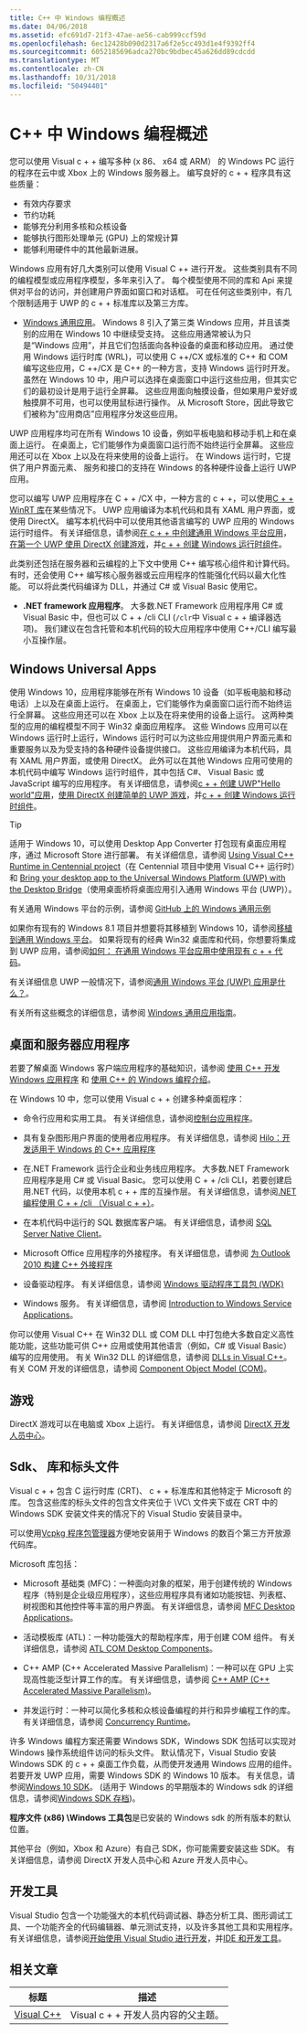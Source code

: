 ```yaml
---
title: C++ 中 Windows 编程概述
ms.date: 04/06/2018
ms.assetid: efc691d7-21f3-47ae-ae56-cab999ccf59d
ms.openlocfilehash: 6ec12428b090d2317a6f2e5cc493d1e4f9392ff4
ms.sourcegitcommit: 6052185696adca270bc9bdbec45a626dd89cdcdd
ms.translationtype: MT
ms.contentlocale: zh-CN
ms.lasthandoff: 10/31/2018
ms.locfileid: "50494401"
---
```

# <a name="overview-of-windows-programming-in-c"></a>C++ 中 Windows 编程概述

您可以使用 Visual c + + 编写多种 (x 86、 x64 或 ARM） 的 Windows PC 运行的程序在云中或 Xbox 上的 Windows 服务器上。 编写良好的 c + + 程序具有这些质量：

- 有效内存要求
- 节约功耗
- 能够充分利用多核和众核设备
- 能够执行图形处理单元 (GPU) 上的常规计算
- 能够利用硬件中的其他最新进展。

Windows 应用有好几大类别可以使用 Visual C ++ 进行开发。 这些类别具有不同的编程模型或应用程序模型，多年来引入了。 每个模型使用不同的库和 Api 来提供对平台的访问，并创建用户界面如窗口和对话框。 可在任何这些类别中，有几个限制适用于 UWP 的 c + + 标准库以及第三方库。

- [Windows 通用应用](#BK_WindowsUniversal)。 Windows 8 引入了第三类 Windows 应用，并且该类别的应用在 Windows 10 中继续受支持。 这些应用通常被认为只是“Windows 应用”，并且它们包括面向各种设备的桌面和移动应用。 通过使用 Windows 运行时库 (WRL)，可以使用 C ++/CX 或标准的 C++ 和 COM 编写这些应用，C ++/CX 是 C++ 的一种方言，支持 Windows 运行时开发。 虽然在 Windows 10 中，用户可以选择在桌面窗口中运行这些应用，但其实它们的最初设计是用于运行全屏幕。 这些应用面向触摸设备，但如果用户爱好或触摸屏不可用，也可以使用鼠标进行操作。 从 Microsoft Store，因此导致它们被称为"应用商店"应用程序分发这些应用。

UWP 应用程序均可在所有 Windows 10 设备，例如平板电脑和移动手机上和在桌面上运行。 在桌面上，它们能够作为桌面窗口运行而不始终运行全屏幕。 这些应用还可以在 Xbox 上以及在将来使用的设备上运行。  在 Windows 运行时，它提供了用户界面元素、 服务和接口的支持在 Windows 的各种硬件设备上运行 UWP 应用。

您可以编写 UWP 应用程序在 C + + /CX 中，一种方言的 c + +，可以使用[C + + WinRT 库](https://moderncpp.com/)在某些情况下。 UWP 应用编译为本机代码和具有 XAML 用户界面，或使用 DirectX。 编写本机代码中可以使用其他语言编写的 UWP 应用的 Windows 运行时组件。 有关详细信息，请参阅[在 c + + 中创建通用 Windows 平台应用](http://go.microsoft.com/fwlink/?LinkID=534976)，[在第一个 UWP 使用 DirectX 创建游戏](http://go.microsoft.com/fwlink/p/?LinkId=244656)，并[c + + 创建 Windows 运行时组件](http://go.microsoft.com/fwlink/p/?LinkId=244658)。

   此类别还包括在服务器和云编程的上下文中使用 C++ 编写核心组件和计算代码。 有时，还会使用 C++ 编写核心服务器或云应用程序的性能强化代码以最大化性能。 可以将此类代码编译为 DLL，并通过 C# 或 Visual Basic 使用它。

- **.NET framework 应用程序**。 大多数.NET Framework 应用程序用 C# 或 Visual Basic 中，但也可以 C + + /cli CLI (`/clr`中 Visual c + + 编译器选项)。 我们建议在包含托管和本机代码的较大应用程序中使用 C++/CLI 编写最小互操作层。

##  <a name="BK_WindowsUniversal"></a> Windows Universal Apps

使用 Windows 10，应用程序能够在所有 Windows 10 设备（如平板电脑和移动电话）上以及在桌面上运行。 在桌面上，它们能够作为桌面窗口运行而不始终运行全屏幕。 这些应用还可以在 Xbox 上以及在将来使用的设备上运行。  这两种类型的应用的编程模型不同于 Win32 桌面应用程序。 这些 Windows 应用可以在 Windows 运行时上运行，Windows 运行时可以为这些应用提供用户界面元素和重要服务以及为受支持的各种硬件设备提供接口。 这些应用编译为本机代码，具有 XAML 用户界面，或使用 DirectX。 此外可以在其他 Windows 应用可使用的本机代码中编写 Windows 运行时组件，其中包括 C#、 Visual Basic 或 JavaScript 编写的应用程序。 有关详细信息，请参阅[c + + 创建 UWP"Hello world"应用](/windows/uwp/get-started/create-a-basic-windows-10-app-in-cpp)，[使用 DirectX 创建简单的 UWP 游戏](/windows/uwp/gaming/tutorial--create-your-first-uwp-directx-game)，并[c + + 创建 Windows 运行时组件](/windows/uwp/winrt-components/creating-windows-runtime-components-in-cpp)。

> [!TIP]
> 适用于 Windows 10，可以使用 Desktop App Converter 打包现有桌面应用程序，通过 Microsoft Store 进行部署。 有关详细信息，请参阅 [Using Visual C++ Runtime in Centennial project](https://blogs.msdn.microsoft.com/vcblog/2016/07/07/using-visual-c-runtime-in-centennial-project)（在 Centennial 项目中使用 Visual C++ 运行时）和 [Bring your desktop app to the Universal Windows Platform (UWP) with the Desktop Bridge](https://msdn.microsoft.com/windows/uwp/porting/desktop-to-uwp-root)（使用桌面桥将桌面应用引入通用 Windows 平台 (UWP)）。

有关通用 Windows 平台的示例，请参阅 [GitHub 上的 Windows 通用示例](https://github.com/Microsoft/Windows-universal-samples)

如果你有现有的 Windows 8.1 项目并想要将其移植到 Windows 10，请参阅[移植到通用 Windows 平台](../porting/porting-to-the-universal-windows-platform-cpp.md)。 如果将现有的经典 Win32 桌面库和代码，你想要将集成到 UWP 应用，请参阅[如何： 在通用 Windows 平台应用中使用现有 c + + 代码](../porting/how-to-use-existing-cpp-code-in-a-universal-windows-platform-app.md)。

有关详细信息 UWP 一般情况下，请参阅[通用 Windows 平台 (UWP) 应用是什么？](/windows/uwp/get-started/whats-a-uwp)。

有关所有这些概念的详细信息，请参阅 [Windows 通用应用指南](http://go.microsoft.com/fwlink/p/?linkid=534605)。

##  <a name="BK_Native"></a> 桌面和服务器应用程序

若要了解桌面 Windows 客户端应用程序的基础知识，请参阅 [使用 C++ 开发 Windows 应用程序](https://msdn.microsoft.com/vstudio//hh304489) 和 [使用 C++ 的 Windows 编程介绍](https://msdn.microsoft.com/library/windows/desktop/ff381398)。

在 Windows 10 中，您可以使用 Visual c + + 创建多种桌面程序：

- 命令行应用和实用工具。 有关详细信息，请参阅[控制台应用程序](../windows/console-applications-in-visual-cpp.md)。

- 具有复杂图形用户界面的使用者应用程序。 有关详细信息，请参阅 [Hilo：开发适用于 Windows 的 C++ 应用程序](http://go.microsoft.com/fwlink/p/?LinkId=256417)

- 在.NET Framework 运行企业和业务线应用程序。 大多数.NET Framework 应用程序是用 C# 或 Visual Basic。 您可以使用 C + + /cli CLI，若要创建启用.NET 代码，以使用本机 c + + 库的互操作层。 有关详细信息，请参阅[.NET 编程使用 C + + /cli （Visual c + +）](../dotnet/dotnet-programming-with-cpp-cli-visual-cpp.md)。

- 在本机代码中运行的 SQL 数据库客户端。 有关详细信息，请参阅 [SQL Server Native Client](/sql/relational-databases/native-client/odbc/sql-server-native-client-odbc)。

- Microsoft Office 应用程序的外接程序。 有关详细信息，请参阅 [为 Outlook 2010 构建 C++ 外接程序](http://go.microsoft.com/fwlink/p/?LinkId=256420)

- 设备驱动程序。 有关详细信息，请参阅 [Windows 驱动程序工具包 (WDK)](http://go.microsoft.com/fwlink/p/?LinkId=256421)

- Windows 服务。 有关详细信息，请参阅 [Introduction to Windows Service Applications](/dotnet/framework/windows-services/introduction-to-windows-service-applications)。

你可以使用 Visual C++ 在 Win32 DLL 或 COM DLL 中打包绝大多数自定义高性能功能，这些功能可供 C++ 应用或使用其他语言（例如，C# 或 Visual Basic）编写的应用使用。 有关 Win32 DLL 的详细信息，请参阅 [DLLs in Visual C++](../build/dlls-in-visual-cpp.md)。 有关 COM 开发的详细信息，请参阅 [Component Object Model (COM)](/windows/desktop/com/component-object-model--com--portal)。

## <a name="games"></a>游戏

DirectX 游戏可以在电脑或 Xbox 上运行。 有关详细信息，请参阅 [DirectX 开发人员中心](http://go.microsoft.com/fwlink/p/?LinkId=256418)。

## <a name="sdks-libraries-and-header-files"></a>Sdk、 库和标头文件

Visual c + + 包含 C 运行时库 (CRT)、 c + + 标准库和其他特定于 Microsoft 的库。 包含这些库的标头文件的包含文件夹位于 \VC\ 文件夹下或在 CRT 中的 Windows SDK 安装文件夹的情况下的 Visual Studio 安装目录中。

可以使用[Vcpkg 程序包管理器](../vcpkg.md)方便地安装用于 Windows 的数百个第三方开放源代码库。

Microsoft 库包括：

- Microsoft 基础类 (MFC)：一种面向对象的框架，用于创建传统的 Windows 程序（特别是企业级应用程序），这些应用程序具有诸如功能按钮、列表框、树视图和其他控件等丰富的用户界面。 有关详细信息，请参阅 [MFC Desktop Applications](../mfc/mfc-desktop-applications.md)。

- 活动模板库 (ATL)：一种功能强大的帮助程序库，用于创建 COM 组件。 有关详细信息，请参阅 [ATL COM Desktop Components](../atl/atl-com-desktop-components.md)。

- C++ AMP (C++ Accelerated Massive Parallelism)：一种可以在 GPU 上实现高性能泛型计算工作的库。 有关详细信息，请参阅 [C++ AMP (C++ Accelerated Massive Parallelism)](../parallel/amp/cpp-amp-cpp-accelerated-massive-parallelism.md)。

- 并发运行时：一种可以简化多核和众核设备编程的并行和异步编程工作的库。 有关详细信息，请参阅 [Concurrency Runtime](../parallel/concrt/concurrency-runtime.md)。

许多 Windows 编程方案还需要 Windows SDK，Windows SDK 包括可以实现对 Windows 操作系统组件访问的标头文件。 默认情况下，Visual Studio 安装 Windows SDK 的 c + + 桌面工作负载，从而使开发通用 Windows 应用的组件。 若要开发 UWP 应用，需要 Windows SDK 的 Windows 10 版本。 有关信息，请参阅[Windows 10 SDK](https://dev.windows.com/downloads/windows-10-sdk)。 (适用于 Windows 的早期版本的 Windows sdk 的详细信息，请参阅[Windows SDK 存档](https://developer.microsoft.com/windows/downloads/sdk-archive))。

**程序文件 (x86) \Windows 工具包**是已安装的 Windows sdk 的所有版本的默认位置。

其他平台（例如，Xbox 和 Azure）有自己 SDK，你可能需要安装这些 SDK。 有关详细信息，请参阅 DirectX 开发人员中心和 Azure 开发人员中心。

## <a name="development-tools"></a>开发工具

Visual Studio 包含一个功能强大的本机代码调试器、静态分析工具、图形调试工具、一个功能齐全的代码编辑器、单元测试支持，以及许多其他工具和实用程序。 有关详细信息，请参阅[开始使用 Visual Studio 进行开发](/visualstudio/ide/get-started-developing-with-visual-studio)，并[IDE 和开发工具](../ide/ide-and-tools-for-visual-cpp-development.md)。

## <a name="related-articles"></a>相关文章

|标题|描述|
|-----------|-----------------|
|[Visual C++](../visual-cpp-in-visual-studio.md)|Visual c + + 开发人员内容的父主题。|
